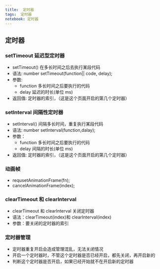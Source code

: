 ```yaml
---
title:  定时器
tags:  定时器
notebook: 定时器
---
```

## 定时器

### setTimeout 延迟型定时器
- setTimeout() 在多长时间之后去执行某段代码
- 语法: number setTimeout(function|| code, delay);
- 参数: 
   - function 多长时间之后要执行的代码
   - delay 延迟的时长(单位 ms)
- 返回值: 定时器的索引，（这是这个页面开启的第几个定时器）

### setInterval 间隔性定时器
- setInterval() 间隔多长时间，重复执行某段代码
- 语法: number setInterval(function,dalay);
- 参数：
   - function 多长时间之后要执行的代码
   - delay 间隔的时长(单位 ms)
- 返回值: 定时器的索引，（这是这个页面开启的第几个定时器）

### 动画帧
- requsetAnimationFrame(fn);
- cancelAnimationFrame(index);

### clearTimeout 和 clearInterval
- clearTimeout 和 clearInterval 关闭定时器
- 语法：clearTimeout(index)和 clearInterval(index)
- 参数：要关闭的定时器的索引

### 定时器管理
- 定时器重复开启会造成管理混乱，无法关闭情况
- 开启一个定时器时，不管这个定时器是否已经开启，都先关闭，再开启新的
- 判断这个定时器是否开启，如果已经开始就不在开启新的定时器
